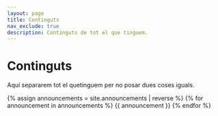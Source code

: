 ```yaml
---
layout: page
title: Continguts
nav_exclude: true
description: Continguts de tot el que tinguem.
---
```


# **Continguts**

Aquí separarem tot el quetinguem per no posar dues coses iguals.

{% assign announcements = site.announcements | reverse %}
{% for announcement in announcements %}
{{ announcement }}
{% endfor %}
